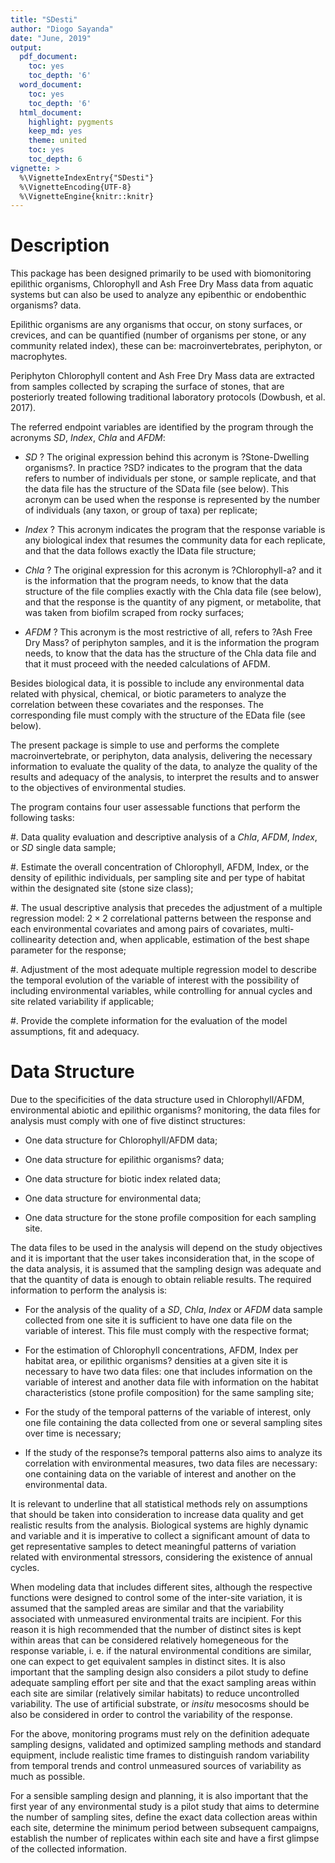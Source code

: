 ```yaml
---
title: "SDesti"
author: "Diogo Sayanda"
date: "June, 2019"
output:
  pdf_document:
    toc: yes
    toc_depth: '6'
  word_document:
    toc: yes
    toc_depth: '6'
  html_document:
    highlight: pygments
    keep_md: yes
    theme: united
    toc: yes
    toc_depth: 6
vignette: >
  %\VignetteIndexEntry{"SDesti"} 
  %\VignetteEncoding{UTF-8}
  %\VignetteEngine{knitr::knitr}
---
```


# Description

This package has been designed primarily to be used with biomonitoring epilithic organisms, Chlorophyll and Ash Free Dry Mass data from aquatic systems but can also be used to analyze any epibenthic or endobenthic organisms? data.

Epilithic organisms are any organisms that occur, on stony surfaces, or crevices, and can be quantified (number of organisms per stone, or any community related index), these can be: macroinvertebrates, periphyton, or macrophytes.

Periphyton Chlorophyll content and Ash Free Dry Mass data are extracted from samples collected by scraping the surface of stones, that are posteriorly treated following traditional laboratory protocols (Dowbush, et al. 2017).

The referred endpoint variables are identified by the program through the acronyms $SD$, $Index$, $Chla$ and 
$AFDM$:

*	$SD$ ? The original expression behind this acronym is ?Stone-Dwelling organisms?. In practice ?SD? indicates to the program that the data refers to number of individuals per stone, or sample replicate, and that the data file has the structure of the SData file (see below). This acronym can be used when the response is represented by the number of individuals (any taxon, or group of taxa) per replicate;

*	$Index$ ? This acronym indicates the program that the response variable is any biological index that resumes the community data for each replicate, and that the data follows exactly the IData file structure;

*	$Chla$ ? The original expression for this acronym is ?Chlorophyll-a? and it is the information that the program needs, to know that the data structure of the file complies exactly with the Chla data file (see below), and that the response is the quantity of any pigment, or metabolite, that was taken from biofilm scraped from rocky surfaces;

*	$AFDM$ ? This acronym is the most restrictive of all, refers to ?Ash Free Dry Mass? of periphyton samples, and it is the information the program needs, to know that the data has the structure of the Chla data file and that it must proceed with the needed calculations of AFDM.

Besides biological data, it is possible to include any environmental data related with physical, chemical, or biotic parameters to analyze the correlation between these covariates and the responses. The corresponding file must comply with the structure of the EData file (see below).

The present package is simple to use and performs the complete macroinvertebrate, or periphyton, data analysis, delivering the necessary information to evaluate the quality of the data, to analyze the quality of the results and adequacy of the analysis, to interpret the results and to answer to the objectives of environmental studies.

The program contains four user assessable functions that perform the following tasks:

#.	Data quality evaluation and descriptive analysis of a $Chla$, $AFDM$, $Index$, or $SD$ single data sample;

#.	Estimate the overall concentration of Chlorophyll, AFDM,  Index, or the density of epilithic individuals, per sampling site and per type of habitat within the designated site (stone size class);

#.	The usual descriptive analysis that precedes the adjustment of a multiple regression model: $2\times 2$ correlational patterns between the response and each environmental covariates and among pairs of covariates, multi-collinearity detection and, when applicable, estimation of the best shape parameter for the response;

#.	Adjustment of the most adequate multiple regression model to describe the temporal evolution of the variable of interest with the possibility of including environmental variables, while controlling for annual cycles and site related variability if applicable;

#.	Provide the complete information for the evaluation of the model assumptions, fit and adequacy.

# Data Structure

Due to the specificities of the data structure used in Chlorophyll/AFDM, environmental abiotic and epilithic organisms? monitoring, the data files for analysis must comply with one of five distinct structures:

*	One data structure for Chlorophyll/AFDM data;

*	One data structure for epilithic organisms? data;

*	One data structure for biotic index related data;

*	One data structure for environmental data;

*	One data structure for the stone profile composition for each sampling site.

The data files to be used in the analysis will depend on the study objectives and it is important that the user takes inconsideration that, in the scope of the data analysis, it is assumed that the sampling design was adequate and that the quantity of data is enough to obtain reliable results. The required information to perform the analysis is:

*	For the analysis of the quality of a $SD$, $Chla$, $Index$ or $AFDM$ data sample collected from one site it is sufficient to have one data file on the variable of interest. This file must comply with the respective format;

*	For the estimation of Chlorophyll concentrations, AFDM, Index per habitat area, or epilithic organisms? densities at a given site it is necessary to have two data files: one that includes information on the variable of interest and another data file with information on the habitat characteristics (stone profile composition) for the same sampling site;

*	For the study of the temporal patterns of the variable of interest, only one file containing the data collected from one or several sampling sites over time is necessary;

*	If the study of the response?s temporal patterns also aims to analyze its correlation with environmental measures, two data files are necessary: one containing data on the variable of interest and another on the environmental data.

It is relevant to underline that all statistical methods rely on assumptions that should be taken into consideration to increase data quality and get realistic results from the analysis. Biological systems are highly dynamic and variable and it is imperative to collect a significant amount of data to get representative samples to detect meaningful patterns of variation related with environmental stressors, considering the existence of annual cycles.

When modeling data that includes different sites, although the respective functions were designed to control some of the inter-site variation, it is assumed that the sampled areas are similar and that the variability associated with unmeasured environmental traits are incipient. For this reason it is high recommended that the number of distinct sites is kept within areas that can be considered relatively homegeneous for the response variable, i. e. if the natural environmental conditions are similar, one can expect to get equivalent samples in distinct sites. It is also important that the sampling design also considers a pilot study to define adequate sampling effort per site and that the exact sampling areas within each site are similar (relatively similar habitats) to reduce uncontrolled variability. The use of artificial substrate, or $in situ$ mesocosms should be also be considered in order to control the variability of the response.

For the above, monitoring programs must rely on the definition adequate sampling designs, validated and optimized sampling methods and standard equipment, include realistic time frames to distinguish random variability from temporal trends and control unmeasured sources of variability as much as possible.

For a sensible sampling design and planning, it is also important that the first year of any environmental study is a pilot study that aims to determine the number of sampling sites, define the exact data collection areas within each site, determine the minimum period between subsequent campaigns, establish the number of replicates within each site and have a first glimpse of the collected information.

